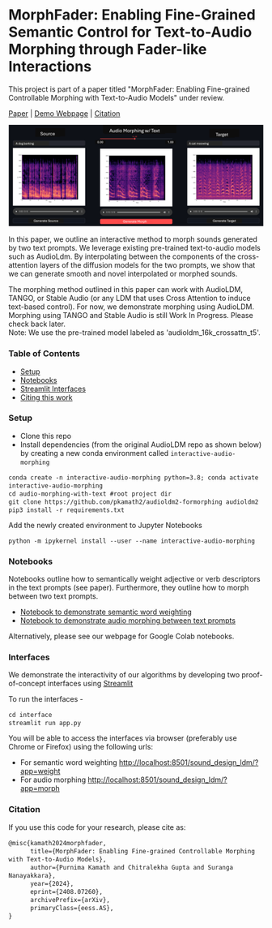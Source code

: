 # MorphFader: Enabling Fine-Grained Semantic Control for Text-to-Audio Morphing through Fader-like Interactions


This project is part of a paper titled "MorphFader: Enabling Fine-grained Controllable Morphing with Text-to-Audio Models" under review.

[Paper](https://arxiv.org/pdf/2408.07260) | [Demo Webpage](https://pkamath2.github.io/audio-morphing-with-text/webpage/index.html) | [Citation](#citation)

<img src='resources/screenshot-morph.png' style="background-color: #cccccc">

In this paper, we outline an interactive method to morph sounds generated by two text prompts. We leverage existing pre-trained text-to-audio models such as AudioLdm. By interpolating between the components of the cross-attention layers of the diffusion models for the two prompts, we show that we can generate smooth and novel interpolated or morphed sounds. 

The morphing method outlined in this paper can work with AudioLDM, TANGO, or Stable Audio (or any LDM that uses Cross Attention to induce text-based control). For now, we demonstrate morphing using AudioLDM. Morphing using TANGO and Stable Audio is still Work In Progress. Please check back later.  
Note: We use the pre-trained model labeled as 'audioldm_16k_crossattn_t5'.

### Table of Contents

* [Setup](#setup) 
* [Notebooks](#notebooks) 
* [Streamlit Interfaces](#interfaces) 
* [Citing this work](#citation)


### Setup
* Clone this repo
* Install dependencies (from the original AudioLDM repo as shown below) by creating a new conda environment called ```interactive-audio-morphing```
```
conda create -n interactive-audio-morphing python=3.8; conda activate interactive-audio-morphing
cd audio-morphing-with-text #root project dir
git clone https://github.com/pkamath2/audioldm2-formorphing audioldm2
pip3 install -r requirements.txt
```
Add the newly created environment to Jupyter Notebooks
```
python -m ipykernel install --user --name interactive-audio-morphing
```

### Notebooks
Notebooks outline how to semantically weight adjective or verb descriptors in the text prompts (see paper). Furthermore, they outline how to morph between two text prompts.

* [Notebook to demonstrate semantic word weighting](notebooks/explore_word_weighting.ipynb)
* [Notebook to demonstrate audio morphing between text prompts](notebooks/explore_morphing.ipynb)
  
Alternatively, please see our webpage for Google Colab notebooks. 



### Interfaces
We demonstrate the interactivity of our algorithms by developing two proof-of-concept interfaces using [Streamlit](https://streamlit.io/)  

To run the interfaces - 
```
cd interface
streamlit run app.py
```

You will be able to access the interfaces via browser (preferably use Chrome or Firefox) using the following urls:
* For semantic word weighting [http://localhost:8501/sound_design_ldm/?app=weight](http://localhost:8501/sound_design_ldm/?app=weight)
* For audio morphing [http://localhost:8501/sound_design_ldm/?app=morph](http://localhost:8501/sound_design_ldm/?app=morph)
    
### Citation
If you use this code for your research, please cite as:
```
@misc{kamath2024morphfader,
      title={MorphFader: Enabling Fine-grained Controllable Morphing with Text-to-Audio Models}, 
      author={Purnima Kamath and Chitralekha Gupta and Suranga Nanayakkara},
      year={2024},
      eprint={2408.07260},
      archivePrefix={arXiv},
      primaryClass={eess.AS},
}
```

